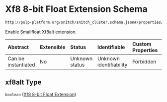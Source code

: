 # Xf8 8-bit Float Extension Schema

```txt
http://pulp-platform.org/snitch/snitch_cluster.schema.json#/properties/hives/items/properties/cores/items/properties/xf8alt
```

Enable Smallfloat Xf8alt extension.

| Abstract            | Extensible | Status         | Identifiable            | Custom Properties | Additional Properties | Access Restrictions | Defined In                                                                       |
| :------------------ | :--------- | :------------- | :---------------------- | :---------------- | :-------------------- | :------------------ | :------------------------------------------------------------------------------- |
| Can be instantiated | No         | Unknown status | Unknown identifiability | Forbidden         | Allowed               | none                | [snitch_cluster.schema.json*](snitch_cluster.schema.json "open original schema") |

## xf8alt Type

`boolean` ([Xf8 8-bit Float Extension](snitch_cluster-properties-hives-hive-description-properties-cores-core-description-properties-xf8-8-bit-float-extension-1.md))
